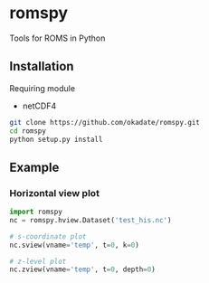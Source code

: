 # romspy

Tools for ROMS in Python

## Installation

Requiring module

- netCDF4

```sh
git clone https://github.com/okadate/romspy.git
cd romspy
python setup.py install
```

## Example

### Horizontal view plot
```py
import romspy
nc = romspy.hview.Dataset('test_his.nc')

# s-coordinate plot
nc.sview(vname='temp', t=0, k=0)

# z-level plot
nc.zview(vname='temp', t=0, depth=0)
```
